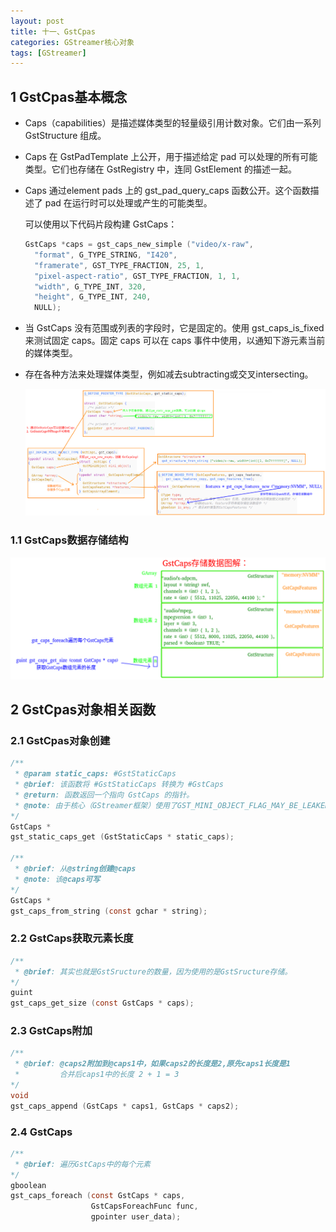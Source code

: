 ```yaml
---
layout: post
title: 十一、GstCpas
categories: GStreamer核心对象
tags: [GStreamer]
---
```


## 1 GstCpas基本概念

- Caps（capabilities）是描述媒体类型的轻量级引用计数对象。它们由一系列 GstStructure 组成。

- Caps 在 GstPadTemplate 上公开，用于描述给定 pad 可以处理的所有可能类型。它们也存储在 GstRegistry 中，连同 GstElement 的描述一起。

- Caps 通过element pads 上的 gst_pad_query_caps 函数公开。这个函数描述了 pad 在运行时可以处理或产生的可能类型。

  可以使用以下代码片段构建 GstCaps：

  ```c
  GstCaps *caps = gst_caps_new_simple ("video/x-raw",
    "format", G_TYPE_STRING, "I420",
    "framerate", GST_TYPE_FRACTION, 25, 1,
    "pixel-aspect-ratio", GST_TYPE_FRACTION, 1, 1,
    "width", G_TYPE_INT, 320,
    "height", G_TYPE_INT, 240,
    NULL);
  ```

- 当 GstCaps 没有范围或列表的字段时，它是固定的。使用 gst_caps_is_fixed 来测试固定 caps。固定 caps 可以在 caps 事件中使用，以通知下游元素当前的媒体类型。

- 存在各种方法来处理媒体类型，例如减去subtracting或交叉intersecting。

  ![alt text](/assets/GStreamerCoreObject/10_GstCapsFeatures/image/image.png)

### 1.1 GstCaps数据存储结构

  ![alt text](/assets/GStreamerCoreObject/10_GstCapsFeatures/image/image-1.png)


## 2 GstCpas对象相关函数

### 2.1 GstCpas对象创建

```c
/**
 * @param static_caps: #GstStaticCaps
 * @brief: 该函数将 #GstStaticCaps 转换为 #GstCaps
 * @return: 函数返回一个指向 GstCaps 的指针。
 * @note: 由于核心（GStreamer框架）使用了GST_MINI_OBJECT_FLAG_MAY_BE_LEAKED标记，所以该GstCaps不可写，因此若需修改它，请使用 gst_caps_make_writable() 函数。
*/
GstCaps *
gst_static_caps_get (GstStaticCaps * static_caps);

/**
 * @brief: 从@string创建@caps
 * @note: 该@caps可写
*/
GstCaps *
gst_caps_from_string (const gchar * string);
```

### 2.2 GstCaps获取元素长度

```c
/**
 * @brief: 其实也就是GstSructure的数量，因为使用的是GstSructure存储。
*/
guint
gst_caps_get_size (const GstCaps * caps);
```

### 2.3 GstCaps附加

```c
/**
 * @brief: @caps2附加到@caps1中，如果caps2的长度是2,原先caps1长度是1
 *         合并后caps1中的长度 2 + 1 = 3
*/
void
gst_caps_append (GstCaps * caps1, GstCaps * caps2);
```

### 2.4 GstCaps

```c
/**
 * @brief: 遍历GstCaps中的每个元素
*/
gboolean
gst_caps_foreach (const GstCaps * caps, 
                  GstCapsForeachFunc func,
                  gpointer user_data);
```
